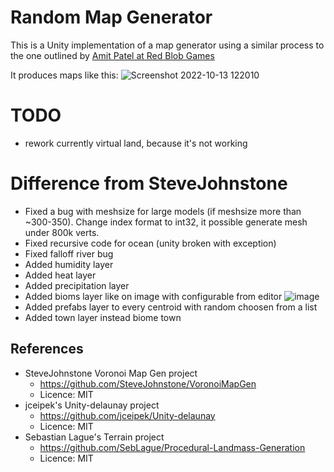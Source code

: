 # Random Map Generator
This is a Unity implementation of a map generator using a similar process to the
one outlined by [Amit Patel at Red Blob Games](http://www-cs-students.stanford.edu/~amitp/game-programming/polygon-map-generation/)

It produces maps like this:
![Screenshot 2022-10-13 122010](https://user-images.githubusercontent.com/4931005/195557749-5fe4c71e-1b77-4bb1-85c7-d5e7fa9f7f95.png)

# TODO
- rework currently virtual land, because it's not working

# Difference from SteveJohnstone
- Fixed a bug with meshsize for large models (if meshsize more than ~300-350). Change index format to int32, it possible generate mesh under 800k verts. 
- Fixed recursive code for ocean (unity broken with exception)
- Fixed falloff river bug
- Added humidity layer
- Added heat layer
- Added precipitation layer
- Added bioms layer like on image with configurable from editor ![image](https://user-images.githubusercontent.com/4931005/195560213-b39c3680-2067-4703-a734-2b7b38f0d906.png)
- Added prefabs layer to every centroid with random choosen from a list
- Added town layer instead biome town

## References
- SteveJohnstone Voronoi Map Gen project
  - https://github.com/SteveJohnstone/VoronoiMapGen
  - Licence: MIT
- jceipek's Unity-delaunay project
  - https://github.com/jceipek/Unity-delaunay
  - Licence: MIT
- Sebastian Lague's Terrain project
  - https://github.com/SebLague/Procedural-Landmass-Generation
  - Licence: MIT
